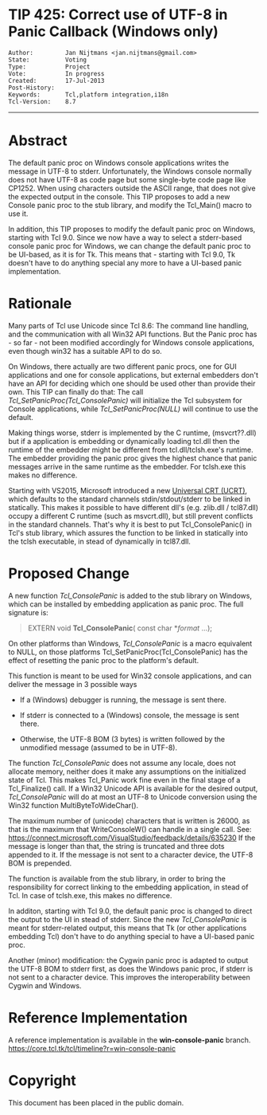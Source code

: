 # TIP 425: Correct use of UTF-8 in Panic Callback (Windows only)
	Author:         Jan Nijtmans <jan.nijtmans@gmail.com>
	State:          Voting
	Type:           Project
	Vote:           In progress
	Created:        17-Jul-2013
	Post-History:   
	Keywords:       Tcl,platform integration,i18n
	Tcl-Version:    8.7
-----

# Abstract

The default panic proc on Windows console applications writes the
message in UTF-8 to stderr. Unfortunately, the Windows console
normally does not have UTF-8 as code page but some single-byte
code page like CP1252. When using characters outside the ASCII
range, that does not give the expected output in the console.
This TIP proposes to add a new Console panic proc to the stub
library, and modify the Tcl\_Main\(\) macro to use it.

In addition, this TIP proposes to modify the default panic
proc on Windows, starting with Tcl 9.0. Since we now have
a way to select a stderr-based console panic proc for
Windows, we can change the default panic proc to be
UI-based, as it is for Tk. This means that - starting with
Tcl 9.0, Tk doesn't have to do anything special any more
to have a UI-based panic implementation.


# Rationale

Many parts of Tcl use Unicode since Tcl 8.6: The command
line handling, and the communication with all Win32 API functions.
But the Panic proc has - so far - not been modified accordingly
for Windows console applications, even though win32 has a
suitable API to do so.

On Windows, there actually are two different panic procs,
one for GUI applications and one for console applications, but
external embedders don't have an API for deciding which one
should be used other than provide their own. This TIP can
finally do that: The call
_Tcl\_SetPanicProc\(Tcl\_ConsolePanic\)_ will initialize the
Tcl subsystem for Console applications, while
_Tcl\_SetPanicProc\(NULL\)_ will continue to use the default.

Making things worse, stderr is implemented by the C runtime,
\(msvcrt??.dll\) but if a application is embedding or dynamically
loading tcl.dll then the runtime of the embedder might be
different from tcl.dll/tclsh.exe's runtime. The embedder
providing the panic proc gives the highest chance that panic
messages arrive in the same runtime as the embedder.
For tclsh.exe this makes no difference.

Starting with VS2015, Microsoft introduced a new [Universal CRT (UCRT)](https://msdn.microsoft.com/en-us/library/abx4dbyh.aspx),
which defaults to the standard channels stdin/stdout/stderr
to be linked in statically. This makes it possible to
have different dll's (e.g. zlib.dll / tcl87.dll) occupy
a different C runtime (such as msvcrt.dll), but still
prevent conflicts in the standard channels. That's
why it is best to put Tcl\_ConsolePanic\(\) in Tcl's stub
library, which assures the function to be linked in statically
into the tclsh executable, in stead of dynamically in tcl87.dll.

# Proposed Change

A new function _Tcl\_ConsolePanic_ is added to the stub library
on Windows, which can be installed by embedding
application as panic proc. The full signature is:

 > EXTERN void
   **Tcl\_ConsolePanic**\(
       const char \*_format_
       ...\);

On other platforms than Windows, _Tcl\_ConsolePanic_
is a macro equivalent to NULL, on those platforms
Tcl\_SetPanicProc\(Tcl\_ConsolePanic\) has the effect of resetting
the panic proc to the platform's default.

This function is meant to be used for Win32 console
applications, and can deliver the message in 3 possible ways

* If a \(Windows\) debugger is running, the message is sent there.

* If stderr is connected to a \(Windows\) console, the message is
sent there.

* Otherwise, the UTF-8 BOM \(3 bytes\) is written followed by
the unmodified message \(assumed to be in UTF-8\).

The function _Tcl\_ConsolePanic_ does not assume any locale,
does not allocate memory, neither does it make any assumptions
on the initialized state of Tcl. This makes Tcl\_Panic work fine
even in the final stage of a Tcl\_Finalize\(\) call.
If a Win32 Unicode API is available for the desired output,
_Tcl\_ConsolePanic_ will do at most an UTF-8 to Unicode
conversion using the Win32 function MultiByteToWideChar\(\).

The maximum number of \(unicode\) characters that is
written is 26000, as that is the maximum that
WriteConsoleW\(\) can handle in a single call. See: 
<https://connect.microsoft.com/VisualStudio/feedback/details/635230> 
If the message is longer than that, the string is
truncated and three dots appended to it. If
the message is not sent to a character device, the
UTF-8 BOM is prepended.

The function is available from the stub library, in
order to bring the responsibility for correct linking
to the embedding application, in stead of Tcl. In
case of tclsh.exe, this makes no difference.

In additon, starting with Tcl 9.0, the default
panic proc is changed to direct the output to the
UI in stead of stderr. Since the new _Tcl\_ConsolePanic_
is meant for stderr-related output, this means
that Tk (or other applications embedding Tcl) don't
have to do anything special to have a UI-based
panic proc.

Another \(minor\) modification: the Cygwin panic proc is
adapted to output the UTF-8 BOM to stderr first,
as does the Windows panic proc, if stderr is not sent to a
character device. This improves the interoperability
between Cygwin and Windows.

# Reference Implementation

A reference implementation is available in the **win-console-panic** branch.
<https://core.tcl.tk/tcl/timeline?r=win-console-panic> 

# Copyright

This document has been placed in the public domain.

